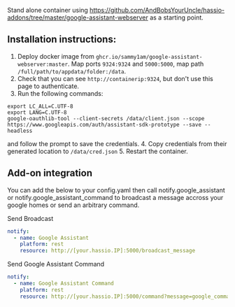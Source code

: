 Stand alone container using https://github.com/AndBobsYourUncle/hassio-addons/tree/master/google-assistant-webserver as a starting point.

## Installation instructions:
1. Deploy docker image from `ghcr.io/sammy1am/google-assistant-webserver:master`.  Map ports `9324:9324` and `5000:5000`, map path `/full/path/to/appdata/folder:/data`.
2. Check that you can see `http://containerip:9324`, but don't use this page to authenticate.
3. Run the following commands: 
```
export LC_ALL=C.UTF-8
export LANG=C.UTF-8
google-oauthlib-tool --client-secrets /data/client.json --scope https://www.googleapis.com/auth/assistant-sdk-prototype --save --headless
```
and follow the prompt to save the credentials.
4. Copy credentials from their generated location to `/data/cred.json`
5. Restart the container.


Add-on integration
--------------------------
You can add the below to your config.yaml then call notify.google_assistant or notify.google_assistant_command to broadcast a message accross your google homes or send an arbitrary command.

Send Broadcast

```yaml
notify:
  - name: Google Assistant
    platform: rest
    resource: http://[your.hassio.IP]:5000/broadcast_message
```

Send Google Assistant Command

```yaml
notify:
  - name: Google Assistant Command
    platform: rest
    resource: http://[your.hassio.IP]:5000/command?message=google_command
```
